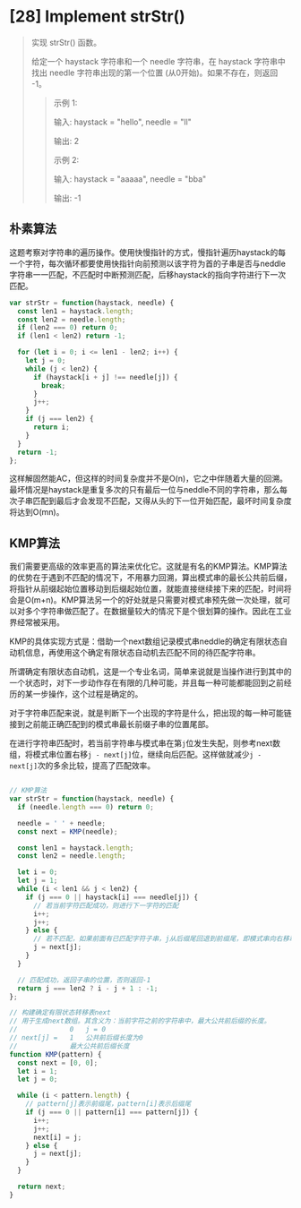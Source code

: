 # [28] Implement strStr()

>实现 strStr() 函数。
>
>给定一个 haystack 字符串和一个 needle 字符串，在 haystack 字符串中找出 needle 字符串出现的第一个位置 (从0开始)。如果不存在，则返回  -1。
>
>>示例 1:
>>
>>输入: haystack = "hello", needle = "ll"
>>
>>输出: 2
>>
>>示例 2:
>>
>>输入: haystack = "aaaaa", needle = "bba"
>>
>>输出: -1

## 朴素算法

这题考察对字符串的遍历操作。使用快慢指针的方式，慢指针遍历haystack的每一个字符，每次循环都要使用快指针向前预测以该字符为首的子串是否与neddle字符串一一匹配，不匹配时中断预测匹配，后移haystack的指向字符进行下一次匹配。

```js
var strStr = function(haystack, needle) {
  const len1 = haystack.length;
  const len2 = needle.length;
  if (len2 === 0) return 0;
  if (len1 < len2) return -1;

  for (let i = 0; i <= len1 - len2; i++) {
    let j = 0;
    while (j < len2) {
      if (haystack[i + j] !== needle[j]) {
        break;
      }
      j++;
    }
    if (j === len2) {
      return i;
    }
  }
  return -1;
};
```

这样解固然能AC，但这样的时间复杂度并不是O(n)，它之中伴随着大量的回溯。最坏情况是haystack是重复多次的只有最后一位与neddle不同的字符串，那么每次子串匹配到最后才会发现不匹配，又得从头的下一位开始匹配，最坏时间复杂度将达到O(mn)。

## KMP算法

我们需要更高级的效率更高的算法来优化它。这就是有名的KMP算法。KMP算法的优势在于遇到不匹配的情况下，不用暴力回溯，算出模式串的最长公共前后缀，将指针从前缀起始位置移动到后缀起始位置，就能直接继续接下来的匹配，时间将会是O(m+n)。KMP算法另一个的好处就是只需要对模式串预先做一次处理，就可以对多个字符串做匹配了。在数据量较大的情况下是个很划算的操作。因此在工业界经常被采用。

KMP的具体实现方式是：借助一个next数组记录模式串neddle的确定有限状态自动机信息，再使用这个确定有限状态自动机去匹配不同的待匹配字符串。

所谓确定有限状态自动机，这是一个专业名词，简单来说就是当操作进行到其中的一个状态时，对下一步动作存在有限的几种可能，并且每一种可能都能回到之前经历的某一步操作，这个过程是确定的。

对于字符串匹配来说，就是判断下一个出现的字符是什么，把出现的每一种可能链接到之前能正确匹配到的模式串最长前缀子串的位置尾部。

在进行字符串匹配时，若当前字符串与模式串在第`j`位发生失配，则参考next数组，将模式串位置右移`j - next[j]`位，继续向后匹配。这样做就减少`j - next[j]`次的多余比较，提高了匹配效率。

```js

// KMP算法
var strStr = function(haystack, needle) {
  if (needle.length === 0) return 0;

  needle = ' ' + needle;
  const next = KMP(needle);

  const len1 = haystack.length;
  const len2 = needle.length;

  let i = 0;
  let j = 1;
  while (i < len1 && j < len2) {
    if (j === 0 || haystack[i] === needle[j]) {
      // 若当前字符匹配成功，则进行下一字符的匹配
      i++;
      j++;
    } else {
      // 若不匹配，如果前面有已匹配字符子串，j从后缀尾回退到前缀尾，即模式串向右移动`j - next[j]`位
      j = next[j];
    }
  }

  // 匹配成功，返回子串的位置，否则返回-1
  return j === len2 ? i - j + 1 : -1;
};

// 构建确定有限状态转移表next
// 用于生成next数组。其含义为：当前字符之前的字符串中，最大公共前后缀的长度。
//             0   j = 0
// next[j] =   1   公共前后缀长度为0
//             最大公共前后缀长度
function KMP(pattern) {
  const next = [0, 0];
  let i = 1;
  let j = 0;

  while (i < pattern.length) {
    // pattern[j]表示前缀尾，pattern[i]表示后缀尾
    if (j === 0 || pattern[i] === pattern[j]) {
      i++;
      j++;
      next[i] = j;
    } else {
      j = next[j];
    }
  }

  return next;
}
```
